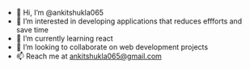 - 👋 Hi, I’m @ankitshukla065
- 👀 I’m interested in developing applications that reduces effforts and save time
- 🌱 I’m currently learning react
- 💞️ I’m looking to collaborate on web development projects
- 📫 Reach me at ankitshukla065@gmail.com

<!---
ankitshukla065/ankitshukla065 is a ✨ special ✨ repository because its `README.md` (this file) appears on your GitHub profile.
You can click the Preview link to take a look at your changes.
--->
